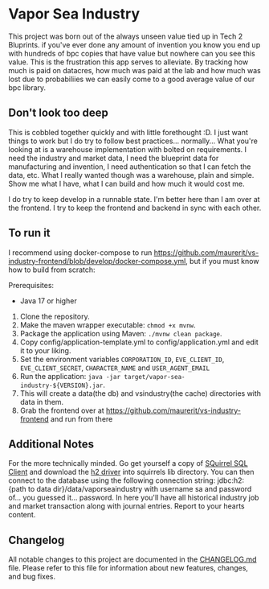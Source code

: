 # Vapor Sea Industry

This project was born out of the always unseen value tied up in Tech 2 Bluprints.  if you've ever done any amount of invention you know you end up with hundreds of bpc copies that have value but nowhere can you see this value.  This is the frustration this app serves to alleviate.  By tracking how much is paid on datacres, how much was paid at the lab and how much was lost due to probabiliies we can easily come to a good average value of our bpc library.

## Don't look too deep

This is cobbled together quickly and with little forethought :D.  I just want things to work but I do try to follow best practices... normally...  What you're looking at is a warehouse implementation with bolted on requirements.  I need the industry and market data, I need the blueprint data for manufacturing and invention, I need authentication so that I can fetch the data, etc.  What I really wanted though was a warehouse, plain and simple.  Show me what I have, what I can build and how much it would cost me.

I do try to keep develop in a runnable state.  I'm better here than I am over at the frontend.  I try to keep the frontend and backend in sync with each other.

## To run it

I recommend using docker-compose to run https://github.com/maurerit/vs-industry-frontend/blob/develop/docker-compose.yml, but if you must know how to build from scratch:

Prerequisites:
- Java 17 or higher

1. Clone the repository.
2. Make the maven wrapper executable: `chmod +x mvnw`.
3. Package the application using Maven: `./mvnw clean package`. 
4. Copy config/application-template.yml to config/application.yml and edit it to your liking.
5. Set the environment variables `CORPORATION_ID`, `EVE_CLIENT_ID`, `EVE_CLIENT_SECRET`, `CHARACTER_NAME` and `USER_AGENT_EMAIL`
6. Run the application: `java -jar target/vapor-sea-industry-${VERSION}.jar`. 
7. This will create a data(the db) and vsindustry(the cache) directories with data in them.
8. Grab the frontend over at https://github.com/maurerit/vs-industry-frontend and run from there

## Additional Notes

For the more technically minded.  Go get yourself a copy of [SQuirrel SQL Client](https://squirrel-sql.sourceforge.io/) and download the [h2 driver](https://github.com/h2database/h2database/releases) into squirrels lib directory.  You can then connect to the database using the following connection string: jdbc:h2:{path to data dir}/data/vaporseaindustry with username sa and password of... you guessed it... password.  In here you'll have all historical industry job and market transaction along with journal entries.  Report to your hearts content.

## Changelog

All notable changes to this project are documented in the [CHANGELOG.md](CHANGELOG.md) file. Please refer to this file for information about new features, changes, and bug fixes.

